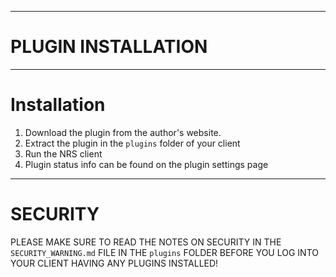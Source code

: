 ----
# PLUGIN INSTALLATION #

----
# Installation #

1. Download the plugin from the author's website.
2. Extract the plugin in the ``plugins`` folder of your client
3. Run the NRS client
4. Plugin status info can be found on the plugin settings page

----
# SECURITY #

PLEASE MAKE SURE TO READ THE NOTES ON SECURITY IN THE 
``SECURITY_WARNING.md`` FILE IN THE ``plugins`` FOLDER
BEFORE YOU LOG INTO YOUR CLIENT HAVING ANY PLUGINS INSTALLED!
